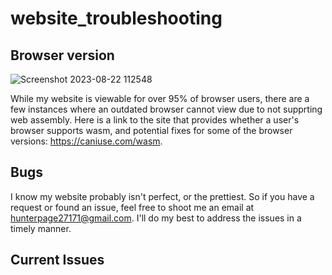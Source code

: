 # website_troubleshooting

## Browser version
![Screenshot 2023-08-22 112548](https://github.com/pagehm1/website_troubleshooting/assets/90668087/20f3ee67-68e6-4eb9-aae8-63e289ee7d3c)

While my website is viewable for over 95% of browser users, there are a few instances where an outdated browser cannot view due to not supprting web assembly. Here is a link to the site that provides whether a user's browser supports wasm, and potential fixes for some of the browser versions: https://caniuse.com/wasm.

## Bugs
I know my website probably isn't perfect, or the prettiest. So if you have a request or found an issue, feel free to shoot me an email at hunterpage27171@gmail.com. I'll do my best to address the issues in a timely manner.

## Current Issues
